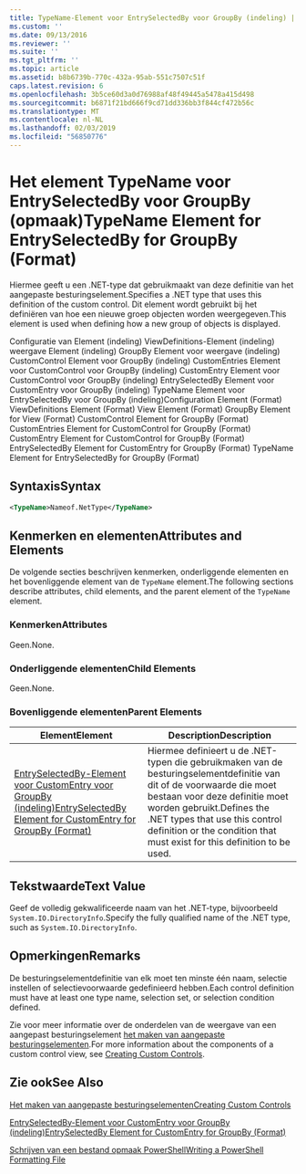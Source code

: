 ```yaml
---
title: TypeName-Element voor EntrySelectedBy voor GroupBy (indeling) | Microsoft Docs
ms.custom: ''
ms.date: 09/13/2016
ms.reviewer: ''
ms.suite: ''
ms.tgt_pltfrm: ''
ms.topic: article
ms.assetid: b8b6739b-770c-432a-95ab-551c7507c51f
caps.latest.revision: 6
ms.openlocfilehash: 3b5ce60d3a0d76988af48f49445a5478a415d498
ms.sourcegitcommit: b6871f21bd666f9cd71dd336bb3f844cf472b56c
ms.translationtype: MT
ms.contentlocale: nl-NL
ms.lasthandoff: 02/03/2019
ms.locfileid: "56850776"
---
```

# <a name="typename-element-for-entryselectedby-for-groupby-format"></a><span data-ttu-id="7575b-102">Het element TypeName voor EntrySelectedBy voor GroupBy (opmaak)</span><span class="sxs-lookup"><span data-stu-id="7575b-102">TypeName Element for EntrySelectedBy for GroupBy (Format)</span></span>

<span data-ttu-id="7575b-103">Hiermee geeft u een .NET-type dat gebruikmaakt van deze definitie van het aangepaste besturingselement.</span><span class="sxs-lookup"><span data-stu-id="7575b-103">Specifies a .NET type that uses this definition of the custom control.</span></span> <span data-ttu-id="7575b-104">Dit element wordt gebruikt bij het definiëren van hoe een nieuwe groep objecten worden weergegeven.</span><span class="sxs-lookup"><span data-stu-id="7575b-104">This element is used when defining how a new group of objects is displayed.</span></span>

<span data-ttu-id="7575b-105">Configuratie van Element (indeling) ViewDefinitions-Element (indeling) weergave Element (indeling) GroupBy Element voor weergave (indeling) CustomControl Element voor GroupBy (indeling) CustomEntries Element voor CustomControl voor GroupBy (indeling) CustomEntry Element voor CustomControl voor GroupBy (indeling) EntrySelectedBy Element voor CustomEntry voor GroupBy (indeling) TypeName Element voor EntrySelectedBy voor GroupBy (indeling)</span><span class="sxs-lookup"><span data-stu-id="7575b-105">Configuration Element (Format) ViewDefinitions Element (Format) View Element (Format) GroupBy Element for View (Format) CustomControl Element for GroupBy (Format) CustomEntries Element for CustomControl for GroupBy (Format) CustomEntry Element for CustomControl for GroupBy (Format) EntrySelectedBy Element for CustomEntry for GroupBy (Format) TypeName Element for EntrySelectedBy for GroupBy (Format)</span></span>

## <a name="syntax"></a><span data-ttu-id="7575b-106">Syntaxis</span><span class="sxs-lookup"><span data-stu-id="7575b-106">Syntax</span></span>

```xml
<TypeName>Nameof.NetType</TypeName>
```

## <a name="attributes-and-elements"></a><span data-ttu-id="7575b-107">Kenmerken en elementen</span><span class="sxs-lookup"><span data-stu-id="7575b-107">Attributes and Elements</span></span>

<span data-ttu-id="7575b-108">De volgende secties beschrijven kenmerken, onderliggende elementen en het bovenliggende element van de `TypeName` element.</span><span class="sxs-lookup"><span data-stu-id="7575b-108">The following sections describe attributes, child elements, and the parent element of the `TypeName` element.</span></span>

### <a name="attributes"></a><span data-ttu-id="7575b-109">Kenmerken</span><span class="sxs-lookup"><span data-stu-id="7575b-109">Attributes</span></span>

<span data-ttu-id="7575b-110">Geen.</span><span class="sxs-lookup"><span data-stu-id="7575b-110">None.</span></span>

### <a name="child-elements"></a><span data-ttu-id="7575b-111">Onderliggende elementen</span><span class="sxs-lookup"><span data-stu-id="7575b-111">Child Elements</span></span>

<span data-ttu-id="7575b-112">Geen.</span><span class="sxs-lookup"><span data-stu-id="7575b-112">None.</span></span>

### <a name="parent-elements"></a><span data-ttu-id="7575b-113">Bovenliggende elementen</span><span class="sxs-lookup"><span data-stu-id="7575b-113">Parent Elements</span></span>

|<span data-ttu-id="7575b-114">Element</span><span class="sxs-lookup"><span data-stu-id="7575b-114">Element</span></span>|<span data-ttu-id="7575b-115">Description</span><span class="sxs-lookup"><span data-stu-id="7575b-115">Description</span></span>|
|-------------|-----------------|
|[<span data-ttu-id="7575b-116">EntrySelectedBy-Element voor CustomEntry voor GroupBy (indeling)</span><span class="sxs-lookup"><span data-stu-id="7575b-116">EntrySelectedBy Element for CustomEntry for GroupBy (Format)</span></span>](./entryselectedby-element-for-customentry-for-groupby-format.md)|<span data-ttu-id="7575b-117">Hiermee definieert u de .NET-typen die gebruikmaken van de besturingselementdefinitie van dit of de voorwaarde die moet bestaan voor deze definitie moet worden gebruikt.</span><span class="sxs-lookup"><span data-stu-id="7575b-117">Defines the .NET types that use this control definition or the condition that must exist for this definition to be used.</span></span>|

## <a name="text-value"></a><span data-ttu-id="7575b-118">Tekstwaarde</span><span class="sxs-lookup"><span data-stu-id="7575b-118">Text Value</span></span>

<span data-ttu-id="7575b-119">Geef de volledig gekwalificeerde naam van het .NET-type, bijvoorbeeld `System.IO.DirectoryInfo`.</span><span class="sxs-lookup"><span data-stu-id="7575b-119">Specify the fully qualified name of the .NET type, such as `System.IO.DirectoryInfo`.</span></span>

## <a name="remarks"></a><span data-ttu-id="7575b-120">Opmerkingen</span><span class="sxs-lookup"><span data-stu-id="7575b-120">Remarks</span></span>

<span data-ttu-id="7575b-121">De besturingselementdefinitie van elk moet ten minste één naam, selectie instellen of selectievoorwaarde gedefinieerd hebben.</span><span class="sxs-lookup"><span data-stu-id="7575b-121">Each control definition must have at least one type name, selection set, or selection condition defined.</span></span>

<span data-ttu-id="7575b-122">Zie voor meer informatie over de onderdelen van de weergave van een aangepast besturingselement [het maken van aangepaste besturingselementen](./creating-custom-controls.md).</span><span class="sxs-lookup"><span data-stu-id="7575b-122">For more information about the components of a custom control view, see [Creating Custom Controls](./creating-custom-controls.md).</span></span>

## <a name="see-also"></a><span data-ttu-id="7575b-123">Zie ook</span><span class="sxs-lookup"><span data-stu-id="7575b-123">See Also</span></span>

[<span data-ttu-id="7575b-124">Het maken van aangepaste besturingselementen</span><span class="sxs-lookup"><span data-stu-id="7575b-124">Creating Custom Controls</span></span>](./creating-custom-controls.md)

[<span data-ttu-id="7575b-125">EntrySelectedBy-Element voor CustomEntry voor GroupBy (indeling)</span><span class="sxs-lookup"><span data-stu-id="7575b-125">EntrySelectedBy Element for CustomEntry for GroupBy (Format)</span></span>](./entryselectedby-element-for-customentry-for-groupby-format.md)

[<span data-ttu-id="7575b-126">Schrijven van een bestand opmaak PowerShell</span><span class="sxs-lookup"><span data-stu-id="7575b-126">Writing a PowerShell Formatting File</span></span>](./writing-a-powershell-formatting-file.md)
